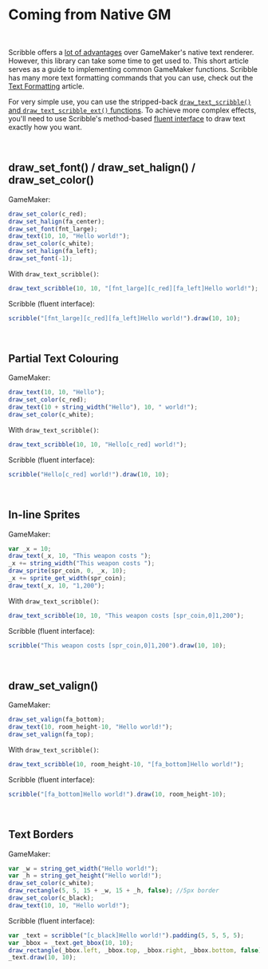 # Coming from Native GM

&nbsp;

Scribble offers a [lot of advantages](features) over GameMaker's native text renderer. However, this library can take some time to get used to. This short article serves as a guide to implementing common GameMaker functions. Scribble has many more text formatting commands that you can use, check out the [Text Formatting](text-formatting) article.

For very simple use, you can use the stripped-back [`draw_text_scribble()` and `draw_text_scribble_ext()` functions](quick-functions). To achieve more complex effects, you'll need to use Scribble's method-based [fluent interface](scribble-methods) to draw text exactly how you want.

&nbsp;

## draw_set_font() / draw_set_halign() / draw_set_color() ###

GameMaker:
```js
draw_set_color(c_red);
draw_set_halign(fa_center);
draw_set_font(fnt_large);
draw_text(10, 10, "Hello world!");
draw_set_color(c_white);
draw_set_halign(fa_left);
draw_set_font(-1);
```

With `draw_text_scribble()`:
```js
draw_text_scribble(10, 10, "[fnt_large][c_red][fa_left]Hello world!");
```

Scribble (fluent interface):
```js
scribble("[fnt_large][c_red][fa_left]Hello world!").draw(10, 10);
```

&nbsp;

## Partial Text Colouring ###

GameMaker:
```js
draw_text(10, 10, "Hello");
draw_set_color(c_red);
draw_text(10 + string_width("Hello"), 10, " world!");
draw_set_color(c_white);
```

With `draw_text_scribble()`:
```js
draw_text_scribble(10, 10, "Hello[c_red] world!");
```

Scribble (fluent interface):
```js
scribble("Hello[c_red] world!").draw(10, 10);
```

&nbsp;

## In-line Sprites ###

GameMaker:
```js
var _x = 10;
draw_text(_x, 10, "This weapon costs ");
_x += string_width("This weapon costs ");
draw_sprite(spr_coin, 0, _x, 10);
_x += sprite_get_width(spr_coin);
draw_text(_x, 10, "1,200");
```

With `draw_text_scribble()`:
```js
draw_text_scribble(10, 10, "This weapon costs [spr_coin,0]1,200");
```

Scribble (fluent interface):
```js
scribble("This weapon costs [spr_coin,0]1,200").draw(10, 10);
```

&nbsp;

## draw_set_valign() ###

GameMaker:
```js
draw_set_valign(fa_bottom);
draw_text(10, room_height-10, "Hello world!");
draw_set_valign(fa_top);
```

With `draw_text_scribble()`:
```js
draw_text_scribble(10, room_height-10, "[fa_bottom]Hello world!");
```

Scribble (fluent interface):
```js
scribble("[fa_bottom]Hello world!").draw(10, room_height-10);
```

&nbsp;

## Text Borders ###

GameMaker:
```js
var _w = string_get_width("Hello world!");
var _h = string_get_height("Hello world!");
draw_set_color(c_white);
draw_rectangle(5, 5, 15 + _w, 15 + _h, false); //5px border
draw_set_color(c_black);
draw_text(10, 10, "Hello world!");
```

Scribble (fluent interface):
```js
var _text = scribble("[c_black]Hello world!").padding(5, 5, 5, 5);
var _bbox = _text.get_bbox(10, 10);
draw_rectangle(_bbox.left, _bbox.top, _bbox.right, _bbox.bottom, false);
_text.draw(10, 10);
```
